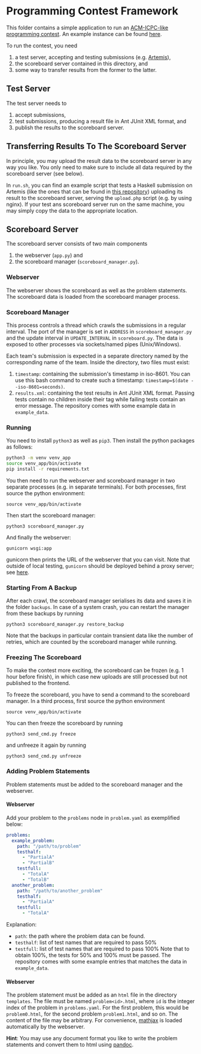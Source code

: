 # Programming Contest Framework

This folder contains a simple application to run an [ACM-ICPC-like programming contest](https://en.wikipedia.org/wiki/International_Collegiate_Programming_Contest).
An example instance can be found [here](https://vmnipkow16.in.tum.de/contest/).

To run the contest, you need
1. a test server, accepting and testing submissions (e.g. [Artemis](https://github.com/ls1intum/Artemis)),
2. the scoreboard server contained in this directory, and
3. some way to transfer results from the former to the latter.

## Test Server

The test server needs to
1. accept submissions,
2. test submissions, producing a result file in Ant JUnit XML format, and
3. publish the results to the scoreboard server.

## Transferring Results To The Scoreboard Server

In principle, you may upload the result data to the scoreboard server in any way you like.
You only need to make sure to include all data required by the scoreboard server (see below).

In `run.sh`, you can find an example script that tests a Haskell submission on Artemis
(like the ones that can be found in [this repository](https://github.com/kappelmann/engaging-large-scale-functional-programming/tree/main/resources))
uploading its result to the scoreboard server, serving the `upload.php` script (e.g. by using nginx).
If your test ans scoreboard server run on the same machine, you may simply copy the data to the appropriate location.

## Scoreboard Server

The scoreboard server consists of two main components
1. the webserver (`app.py`) and
2. the scoreboard manager (`scoreboard_manager.py`).

### Webserver

The webserver shows the scoreboard as well as the problem statements.
The scoreboard data is loaded from the scoreboard manager process.

### Scoreboard Manager

This process controls a thread which crawls the submissions in a regular interval.
The port of the manager is set in `ADDRESS` in `scoreboard_manager.py`
and the update interval in `UPDATE_INTERVAL` in `scoreboard.py`.
The data is exposed to other processes via sockets/named pipes (Unix/Windows).

Each team's submission is expected in a separate directory named by the corresponding name of the team. 
Inside the directory, two files must exist:
1. `timestamp`: containing the submission's timestamp in iso-8601.
   You can use this bash command to create such a timestamp: `timestamp=$(date --iso-8601=seconds)`.
2. `results.xml`: containing the test results in Ant JUnit XML format.
   Passing tests contain no children inside their tag while failing tests contain an error message.
The repository comes with some example data in `example_data`.

### Running

You need to install `python3` as well as `pip3`.
Then install the python packages as follows:

```bash
python3 -m venv venv_app
source venv_app/bin/activate
pip install -r requirements.txt
```

You then need to run the webserver and scoreboard manager in two separate processes (e.g. in separate terminals).
For both processes, first source the python environment:
```
source venv_app/bin/activate
```
Then start the scoreboard manager:
```
python3 scoreboard_manager.py
```
And finally the webserver:
```
gunicorn wsgi:app
```
gunicorn then prints the URL of the webserver that you can visit.
Note that outside of local testing, `gunicorn` should be deployed behind a proxy server;
see [here](https://docs.gunicorn.org/en/stable/deploy.html).

### Starting From A Backup

After each crawl, the scoreboard manager serialises its data and saves it in the folder `backups`.
In case of a system crash, you can restart the manager from these backups by running
```
python3 scoreboard_manager.py restore_backup
```
Note that the backups in particular contain transient data like the number of retries,
which are counted by the scoreboard manager while running.

### Freezing The Scoreboard

To make the contest more exciting,
the scoreboard can be frozen (e.g. 1 hour before finish),
in which case new uploads are still processed but not published to the frontend. 

To freeze the scoreboard, you have to send a command to the scoreboard manager.
In a third process, first source the python environment
```
source venv_app/bin/activate
```
You can then freeze the scoreboard by running
```
python3 send_cmd.py freeze
```
and unfreeze it again by running
```
python3 send_cmd.py unfreeze
```

### Adding Problem Statements

Problem statements must be added to the scoreboard manager and the webserver.

#### Webserver

Add your problem to the `problems` node in `problem.yaml` as exemplified below:
``` yaml
problems:
  example_problem:
    path: "/path/to/problem"
    testhalf: 
      - "PartialA"
      - "PartialB"
    testfull: 
      - "TotalA"
      - "TotalB"
  another_problem:
    path: "/path/to/another_problem"
    testhalf: 
      - "PartialA"
    testfull: 
      - "TotalA"
```
Explanation:
- `path`: the path where the problem data can be found.
- `testhalf`: list of test names that are required to pass 50%
- `testfull`: list of test names that are required to pass 100%
Note that to obtain 100%, the tests for 50% and 100% must be passed.
The repository comes with some example entries that matches the data in `example_data`.

#### Webserver

The problem statement must be added as an `html` file in the directory `templates`.
The file must be named `problem<id>.html`, where `id` is the integer index of the problem in `problems.yaml`.
For the first problem, this would be `problem0.html`, for the second problem `problem1.html`, and so on.
The content of the file may be arbitrary.
For convenience, [mathjax](https://www.mathjax.org/) is loaded automatically by the webserver.

**Hint**: You may use any document format you like to write the problem statements
and convert them to html using [pandoc](https://pandoc.org/).

